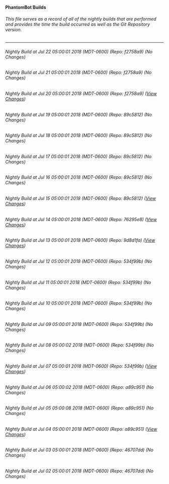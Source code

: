 **PhantomBot Builds**

###### This file serves as a record of all of the nightly builds that are performed and provides the time the build occurred as well as the Git Repository version.
-------------------------------------------------------------------------------------------------------------
###### Nightly Build at Jul 22 05:00:01 2018 (MDT-0600) (Repo: f2758a9) (No Changes)
###### Nightly Build at Jul 21 05:00:01 2018 (MDT-0600) (Repo: f2758a9) (No Changes)
###### Nightly Build at Jul 20 05:00:01 2018 (MDT-0600) (Repo: f2758a9) ([View Changes](https://github.com/PhantomBot/PhantomBot/compare/89c5812...f2758a9))
###### Nightly Build at Jul 19 05:00:01 2018 (MDT-0600) (Repo: 89c5812) (No Changes)
###### Nightly Build at Jul 18 05:00:01 2018 (MDT-0600) (Repo: 89c5812) (No Changes)
###### Nightly Build at Jul 17 05:00:01 2018 (MDT-0600) (Repo: 89c5812) (No Changes)
###### Nightly Build at Jul 16 05:00:01 2018 (MDT-0600) (Repo: 89c5812) (No Changes)
###### Nightly Build at Jul 15 05:00:01 2018 (MDT-0600) (Repo: 89c5812) ([View Changes](https://github.com/PhantomBot/PhantomBot/compare/76295e8...89c5812))
###### Nightly Build at Jul 14 05:00:01 2018 (MDT-0600) (Repo: 76295e8) ([View Changes](https://github.com/PhantomBot/PhantomBot/compare/9d8d1fa...76295e8))
###### Nightly Build at Jul 13 05:00:01 2018 (MDT-0600) (Repo: 9d8d1fa) ([View Changes](https://github.com/PhantomBot/PhantomBot/compare/534f99b...9d8d1fa))
###### Nightly Build at Jul 12 05:00:01 2018 (MDT-0600) (Repo: 534f99b) (No Changes)
###### Nightly Build at Jul 11 05:00:01 2018 (MDT-0600) (Repo: 534f99b) (No Changes)
###### Nightly Build at Jul 10 05:00:01 2018 (MDT-0600) (Repo: 534f99b) (No Changes)
###### Nightly Build at Jul 09 05:00:01 2018 (MDT-0600) (Repo: 534f99b) (No Changes)
###### Nightly Build at Jul 08 05:00:02 2018 (MDT-0600) (Repo: 534f99b) (No Changes)
###### Nightly Build at Jul 07 05:00:01 2018 (MDT-0600) (Repo: 534f99b) ([View Changes](https://github.com/PhantomBot/PhantomBot/compare/a89c951...534f99b))
###### Nightly Build at Jul 06 05:00:02 2018 (MDT-0600) (Repo: a89c951) (No Changes)
###### Nightly Build at Jul 05 05:00:08 2018 (MDT-0600) (Repo: a89c951) (No Changes)
###### Nightly Build at Jul 04 05:00:01 2018 (MDT-0600) (Repo: a89c951) ([View Changes](https://github.com/PhantomBot/PhantomBot/compare/46707dd...a89c951))
###### Nightly Build at Jul 03 05:00:01 2018 (MDT-0600) (Repo: 46707dd) (No Changes)
###### Nightly Build at Jul 02 05:00:01 2018 (MDT-0600) (Repo: 46707dd) (No Changes)
